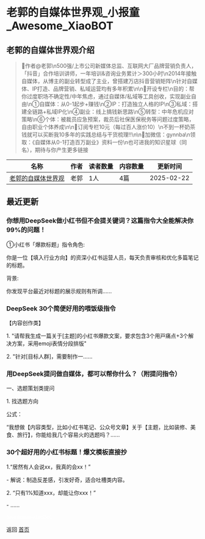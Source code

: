 # 老郭的自媒体世界观_小报童_Awesome_XiaoBOT

## 老郭的自媒体世界观介绍
> 📝作者@老郭\n500强/上市公司新媒体总监、互联网大厂品牌营销负责人，「抖音」合作培训讲师，一年培训&咨询业务累计＞300小时\n2014年接触自媒体，从博主的副业转型成了主业，曾搭建万店抖音营销矩阵\n针对自媒体、IP打造、品牌营销、私域运营均有多年积累\n\n📮开设专栏\n目的：帮你过度职场不确定性/中年焦虑，通过自媒体/私域等工具创收，实现副业自由\n①自媒体：从0-1起步+赚钱\n②IP：打造独立人格的IP\n③私域：搭建全链路+私域IP化\n④副业：线上搞钱新思路\n⑤转型：中年危机应对策略\n⑥个体：被裁员应急预案，裁员后社保医保税务等问题过度策略，自由职业个体养成\n\n🧧订阅专栏10元（每过百人涨价10）\n不到一杯奶茶钱就可以买断我10多年的实践总结与干货梳理‼️\n\n🎁加微信：gynnba\n领取：《自媒体从0-1打造百万副业》资料一份\n也可进我的知识星球（同名），期待与你产生更多链接  
  


|名称|作者|读者数量|内容数量|更新时间|
|---|---|---|---|---|
|[老郭的自媒体世界观](https://xiaobot.net/p/kwok6688?refer=0b133df9-27dc-423b-8101-639049001c13)|老郭|1人|4篇|2025-02-22|

## 最近更新
### 你想用DeepSeek做小红书但不会提关键词？这篇指令大全能解决你99%的问题！

①小红书「爆款标题」指令角色:

你是一位【填入行业方向】的资深小红书运营人员，每天负责审核和优化多篇笔记的标题。

背景:

你发现平台最近对标题的展示规则有所调......

### DeepSeek 30个简便好用的喂饭级指令

【内容创作类】

1\. "请帮我⽣成⼀篇关于[主题]的⼩红书爆款⽂案，要求包含3个⽤⼾痛点+3个解决⽅案，采⽤emoji表情分段排版"

2\. "针对[⽬标⼈群]，需要制作⼀......

### 用DeepSeek提问做自媒体，都可以帮你什么？（附提问指令）

一、选题策划类提问

1\. 找选题方向

公式：

“我想做【内容类型，比如小红书笔记、公众号文章】关于【主题，比如装修、美食、旅行】，你能给我几个容易火的选题吗？......

### 30个超好用的小红书标题！爆文模板直接抄

1.“居然有人会说xx，我真的会xx！”

\- 解说：制造反差感，引发好奇，适合吐槽类内容。

2\. “只有1%知道xxx，却能让你xxx！”

\- ......


<a href="https://github.com/Reno9527/awesome-xiaobot" style="color: white; text-decoration: none;">awesome-xiaobot</a>

返回 [首页](../README.md)
